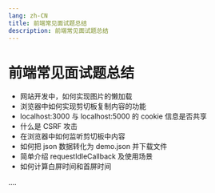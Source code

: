 ```yaml
---
lang: zh-CN
title: 前端常见面试题总结
description: 前端常见面试题总结
---
```


# 前端常见面试题总结

- 网站开发中，如何实现图片的懒加载
- 浏览器中如何实现剪切板复制内容的功能
- localhost:3000 与 localhost:5000 的 cookie 信息是否共享
- 什么是 CSRF 攻击
- 在浏览器中如何监听剪切板中内容
- 如何把 json 数据转化为 demo.json 并下载文件
- 简单介绍 requestIdleCallback 及使用场景
- 如何计算白屏时间和首屏时间

....